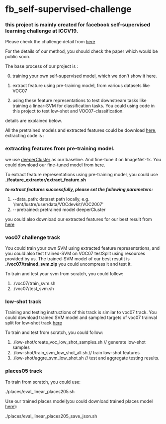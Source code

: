 # fb_self-supervised-challenge

### this project is mainly created for facebook self-supervised learning challenge at ICCV19.

Please check the challenge detail from [here](https://sites.google.com/view/fb-ssl-challenge-iccv19/home#h.p_Yhrh_WnhW4Hh)

For the details of our method, you should check the paper which would be public soon.

The base process of our project is :

0) training your own self-supervised model, which we don't show it here.

1) extract feature using pre-training model, from various datasets like VOC07

2) using these feature representations to test downstream tasks like training a linear-SVM for classification tasks. You could using code in this project to test low-shot and VOC07-classification.

details are explained below.

All the pretrained models and extracted features could be download [here](), extracting code is : 

### extracting features from pre-training model.

we use [deeperCluster](https://research.fb.com/publications/unsupervised-pre-training-of-image-features-on-non-curated-data/) as our baseline. And fine-tune it on ImageNet-1k. You could download our fine-tuned model from [here]().

To extract feature representations using pre-training model, you could use **./feature_extractor/extract_feature.sh**

***to extract features successfully, please set the following parameters:***

1) --data_path: dataset path locally, e.g. '/mnt/lustre/user/data/VOCdevkit/VOC2007'
2) --pretrained: pretrained model deeperCluster 

you could also download our extracted features for our best result from [here]()

### voc07 challenge track

You could train your own SVM using extracted feature representations, and you could also test trained-SVM on VOC07 testSplit using resources provided by us. The trained-SVM model of our best resutlt is **./voc07/trained_svm.zip** you could uncompress it and test it.

To train and test your svm from scratch, you could follow:

1) ./voc07/train_svm.sh
2) ./voc07/test_svm.sh

### low-shot track

Training and testing instructions of this track is similar to voc07 track. You could download trained SVM model and sampled targets of voc07 trainval split for low-shot track [here]()

To train and test from scratch, you could follow:

1) ./low-shot/create_voc_low_shot_samples.sh  // generate low-shot samples
2) ./low-shot/train_svm_low_shot_all.sh       // train low-shot features
3) ./low-shot/aggre_svm_low_shot.sh           // test and aggregate testing results.

### places05 track

To train from scratch, you could use:

./places/eval_linear_places205.sh

Use our trained places model(you could download trained places model [here]()):

./places/eval_linear_places205_save_json.sh
